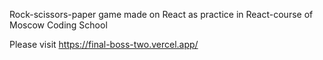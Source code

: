 Rock-scissors-paper game made on React as practice in React-course of Moscow Coding School 

Please visit https://final-boss-two.vercel.app/
